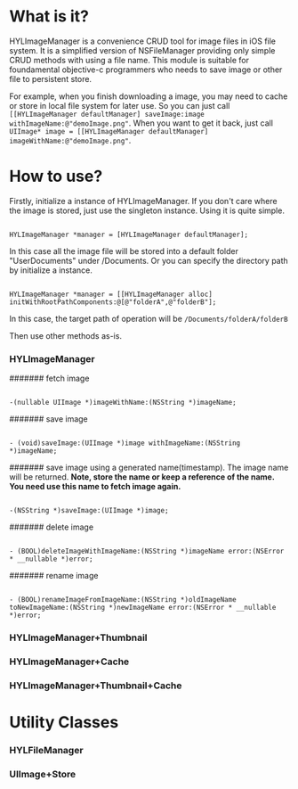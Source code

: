 # What is it?

HYLImageManager is a convenience CRUD tool for image files in iOS file system. It is a simplified version of NSFileManager providing only simple CRUD methods with using a file name. This module is suitable for foundamental objective-c programmers who needs to save image or other file to persistent store. 

For example, when you finish downloading a image, you may need to cache or store in local file system for later use. So you can just call <code>[[HYLImageManager defaultManager] saveImage:image withImageName:@"demoImage.png"</code>. When you want to get it back, just call <code>UIImage* image = [[HYLImageManager defaultManager] imageWithName:@"demoImage.png"</code>.


# How to use?
Firstly, initialize a instance of HYLImageManager. If you don't care where the image is stored, just use the singleton instance.
Using it is quite simple.

<pre><code>
HYLImageManager *manager = [HYLImageManager defaultManager];
</code></pre>
In this case all the image file will be stored into a default folder "UserDocuments" under /Documents. Or you can specify the directory path by initialize a instance.

<pre><code>
HYLImageManager *manager = [[HYLImageManager alloc] initWithRootPathComponents:@[@"folderA",@"folderB"];
</code></pre>
In this case, the target path of operation will be <code>/Documents/folderA/folderB</code>

Then use other methods as-is.

### HYLImageManager

####### fetch image
<pre><code>
-(nullable UIImage *)imageWithName:(NSString *)imageName;
</code></pre>
####### save image 
<pre><code>
- (void)saveImage:(UIImage *)image withImageName:(NSString *)imageName;
</code></pre>
####### save image using a generated name(timestamp). The image name will be returned.
**Note, store the name or keep a reference of the name. You need use this name to fetch image again.**
<pre><code>
-(NSString *)saveImage:(UIImage *)image;
</code></pre>
####### delete image
<pre><code>
- (BOOL)deleteImageWithImageName:(NSString *)imageName error:(NSError * __nullable *)error;
</code></pre>
####### rename image
<pre><code>
- (BOOL)renameImageFromImageName:(NSString *)oldImageName toNewImageName:(NSString *)newImageName error:(NSError * __nullable *)error;
</code></pre>

### HYLImageManager+Thumbnail


### HYLImageManager+Cache


### HYLImageManager+Thumbnail+Cache



# Utility Classes

### HYLFileManager

### UIImage+Store
